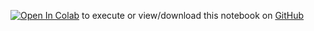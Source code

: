 <!-- This cell is automatically updated by tools/tutorial-cell-updater.py -->
<!-- The contents are initialized from tutorials/notebook-header.md -->

[<img src="https://colab.research.google.com/assets/colab-badge.svg" alt="Open In Colab"/>](https://colab.research.google.com/github/speechbrain/speechbrain/blob/develop/docs/{tutorialpath})
to execute or view/download this notebook on
[GitHub](https://github.com/speechbrain/speechbrain/tree/develop/docs/{tutorialpath})